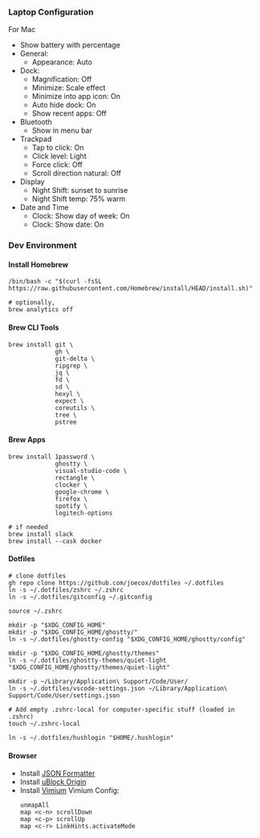 ### Laptop Configuration

For Mac
* Show battery with percentage
* General:
  * Appearance: Auto
* Dock:
  * Magnification: Off
  * Minimize: Scale effect
  * Minimize into app icon: On
  * Auto hide dock: On
  * Show recent apps: Off
* Bluetooth
  * Show in menu bar
* Trackpad
  * Tap to click: On
  * Click level: Light
  * Force click: Off
  * Scroll direction natural: Off
* Display
  * Night Shift: sunset to sunrise
  * Night Shift temp: 75% warm
* Date and Time
  * Clock: Show day of week: On
  * Clock: Show date: On


### Dev Environment
#### Install Homebrew
```
/bin/bash -c "$(curl -fsSL https://raw.githubusercontent.com/Homebrew/install/HEAD/install.sh)"

# optionally,
brew analytics off
```

#### Brew CLI Tools
```
brew install git \
             gh \
             git-delta \
             ripgrep \
             jq \
             fd \
             sd \
             hexyl \
             expect \
             coreutils \
             tree \
             pstree
```

#### Brew Apps
```
brew install 1password \
             ghostty \
             visual-studio-code \
             rectangle \
             clocker \
             google-chrome \
             firefox \
             spotify \
             logitech-options

# if needed
brew install slack
brew install --cask docker
```

#### Dotfiles
```
# clone dotfiles
gh repo clone https://github.com/joecox/dotfiles ~/.dotfiles
ln -s ~/.dotfiles/zshrc ~/.zshrc
ln -s ~/.dotfiles/gitconfig ~/.gitconfig

source ~/.zshrc

mkdir -p "$XDG_CONFIG_HOME"
mkdir -p "$XDG_CONFIG_HOME/ghostty/"
ln -s ~/.dotfiles/ghostty-config "$XDG_CONFIG_HOME/ghostty/config"

mkdir -p "$XDG_CONFIG_HOME/ghostty/themes"
ln -s ~/.dotfiles/ghostty-themes/quiet-light "$XDG_CONFIG_HOME/ghostty/themes/quiet-light"

mkdir -p ~/Library/Application\ Support/Code/User/
ln -s ~/.dotfiles/vscode-settings.json ~/Library/Application\ Support/Code/User/settings.json

# Add empty .zshrc-local for computer-specific stuff (loaded in .zshrc)
touch ~/.zshrc-local

ln -s ~/.dotfiles/hushlogin "$HOME/.hushlogin"
```

#### Browser
* Install [JSON Formatter](https://github.com/callumlocke/json-formatter)
* Install [uBlock Origin](https://github.com/gorhill/uBlock)
* Install [Vimium](https://github.com/philc/vimium)
  Vimium Config:
  ```
  unmapAll
  map <c-n> scrollDown
  map <c-p> scrollUp
  map <c-r> LinkHints.activateMode
  ```
